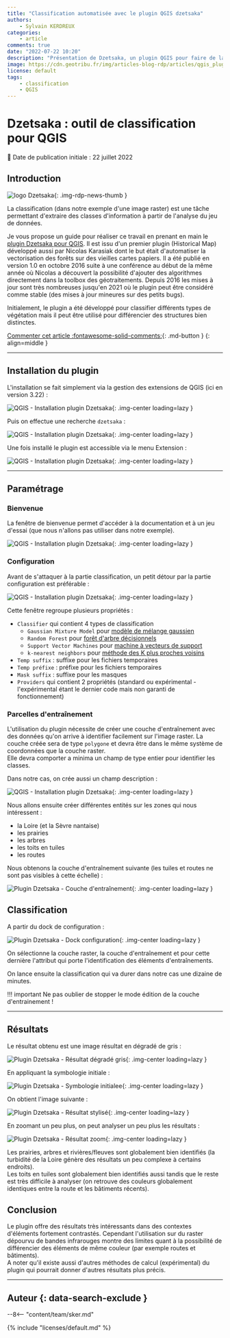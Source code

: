 ```yaml
---
title: "Classification automatisée avec le plugin QGIS dzetsaka"
authors:
    - Sylvain KERDREUX
categories:
    - article
comments: true
date: "2022-07-22 10:20"
description: "Présentation de Dzetsaka, un plugin QGIS pour faire de la classification semi-automatisée."
image: https://cdn.geotribu.fr/img/articles-blog-rdp/articles/qgis_plugin_dzetsaka_classification/L_Dzetsaka_Resultat4.png
license: default
tags:
    - classification
    - QGIS
---
```


# Dzetsaka : outil de classification pour QGIS

:calendar: Date de publication initiale : 22 juillet 2022

## Introduction

![logo Dzetsaka](https://cdn.geotribu.fr/img/logos-icones/logiciels_librairies/qgis_dzetsaka.png "logo Dzetsaka"){: .img-rdp-news-thumb }

La classification (dans notre exemple d'une image raster) est une tâche permettant d'extraire des classes d'information à partir de l'analyse du jeu de données.

Je vous propose un guide pour réaliser ce travail en prenant en main le [plugin Dzetsaka pour QGIS](https://github.com/nkarasiak/dzetsaka). Il est issu d'un premier plugin (Historical Map) développé aussi par Nicolas Karasiak dont le but était d'automatiser la vectorisation des forêts sur des vieilles cartes papiers. Il a été publié en version 1.0 en octobre 2016 suite à une conférence au début de la même année où Nicolas a découvert la possibilité d'ajouter des algorithmes directement dans la toolbox des géotraitements. Depuis 2016 les mises à jour sont très nombreuses jusqu'en 2021 où le plugin peut être considéré comme stable (des mises à jour mineures sur des petits bugs).

Initialement, le plugin a été développé pour classifier différents types de végétation mais il peut être utilisé pour différencier des structures bien distinctes.

[Commenter cet article :fontawesome-solid-comments:](#__comments){: .md-button }
{: align=middle }

----

## Installation du plugin

L'installation se fait simplement via la gestion des extensions de QGIS (ici en version 3.22) :

![QGIS - Installation plugin Dzetsaka](https://cdn.geotribu.fr/img/articles-blog-rdp/articles/qgis_plugin_dzetsaka_classification/A_QGIS_InstallPlugin.png "QGIS - Installation plugin Dzetsaka"){: .img-center loading=lazy }

Puis on effectue une recherche `dzetsaka` :

![QGIS - Installation plugin Dzetsaka](https://cdn.geotribu.fr/img/articles-blog-rdp/articles/qgis_plugin_dzetsaka_classification/B_QGIS_InstallPlugin_suite.png "QGIS - Installation plugin Dzetsaka"){: .img-center loading=lazy }

Une fois installé le plugin est accessible via le menu Extension :

![QGIS - Installation plugin Dzetsaka](https://cdn.geotribu.fr/img/articles-blog-rdp/articles/qgis_plugin_dzetsaka_classification/C_QGIS_InstallPlugin_Fin.png "QGIS - Installation plugin Dzetsaka"){: .img-center loading=lazy }

----

## Paramétrage

### Bienvenue

La fenêtre de bienvenue permet d'accéder à la documentation et à un jeu d'essai (que nous n'allons pas utiliser dans notre exemple).

![QGIS - Installation plugin Dzetsaka](https://cdn.geotribu.fr/img/articles-blog-rdp/articles/qgis_plugin_dzetsaka_classification/D_Dzetsaka_Welcome.png "QGIS - Installation plugin Dzetsaka"){: .img-center loading=lazy }

### Configuration

Avant de s'attaquer à la partie classification, un petit détour par la partie configuration est préférable :

![QGIS - Installation plugin Dzetsaka](https://cdn.geotribu.fr/img/articles-blog-rdp/articles/qgis_plugin_dzetsaka_classification/E_Dzetsaka_Configuration.png "QGIS - Installation plugin Dzetsaka"){: .img-center loading=lazy }

Cette fenêtre regroupe plusieurs propriétés :

- `Classifier` qui contient 4 types de classification
    - `Gaussian Mixture Model` pour [modèle de mélange gaussien](https://fr.wikipedia.org/wiki/Mod%C3%A8le_de_m%C3%A9lange_gaussien)
    - `Random Forest` pour [forêt d'arbre décisionnels](https://fr.wikipedia.org/wiki/For%C3%AAt_d'arbres_d%C3%A9cisionnels)
    - `Support Vector Machines` pour [machine à vecteurs de support](https://fr.wikipedia.org/wiki/Machine_%C3%A0_vecteurs_de_support)
    - `k-nearest neighbors` pour [méthode des K plus proches voisins](https://fr.wikipedia.org/wiki/M%C3%A9thode_des_k_plus_proches_voisins)
- `Temp suffix` : suffixe pour les fichiers temporaires
- `Temp préfixe` : préfixe pour les fichiers temporaires
- `Mask suffix` : suffixe pour les masques
- `Providers` qui contient 2 propriétés (standard ou expérimental - l'expérimental étant le dernier code mais non garanti de fonctionnement)

### Parcelles d'entraînement

L'utilisation du plugin nécessite de créer une couche d'entraînement avec des données qu'on arrive à identifier facilement sur l'image raster.
La couche créée sera de type `polygone` et devra être dans le même système de coordonnées que la couche raster.  
Elle devra comporter a minima un champ de type entier pour identifier les classes.

Dans notre cas, on crée aussi un champ description :

![QGIS - Installation plugin Dzetsaka](https://cdn.geotribu.fr/img/articles-blog-rdp/articles/qgis_plugin_dzetsaka_classification/F_Dzetsaka_Configuration_Train.png "QGIS - Installation plugin Dzetsaka"){: .img-center loading=lazy }

Nous allons ensuite créer différentes entités sur les zones qui nous intéressent :

- la Loire (et la Sèvre nantaise)
- les prairies
- les arbres
- les toits en tuiles
- les routes

Nous obtenons la couche d'entraînement suivante (les tuiles et routes ne sont pas visibles à cette échelle) :

![Plugin Dzetsaka - Couche d'entraînement](https://cdn.geotribu.fr/img/articles-blog-rdp/articles/qgis_plugin_dzetsaka_classification/G_Train_.png "Plugin Dzetsaka - Couche d'entraînement"){: .img-center loading=lazy }

## Classification

A partir du dock de configuration :

![Plugin Dzetsaka - Dock configuration](https://cdn.geotribu.fr/img/articles-blog-rdp/articles/qgis_plugin_dzetsaka_classification/H_Dzetsaka_Dock.png "Plugin Dzetsaka - Dock configuration"){: .img-center loading=lazy }

On sélectionne la couche raster, la couche d'entraînement et pour cette dernière l'attribut qui porte l'identification des éléments d'entraînements.

On lance ensuite la classification qui va durer dans notre cas une dizaine de minutes.

!!! important
    Ne pas oublier de stopper le mode édition de la couche d'entrainement !

----

## Résultats

Le résultat obtenu est une image résultat en dégradé de gris :

![Plugin Dzetsaka - Résultat dégradé gris](https://cdn.geotribu.fr/img/articles-blog-rdp/articles/qgis_plugin_dzetsaka_classification/I_Dzetsaka_Resultat1.png "Plugin Dzetsaka - Résultat dégradé gris"){: .img-center loading=lazy }

En appliquant la symbologie initiale :

![Plugin Dzetsaka - Symbologie initialee](https://cdn.geotribu.fr/img/articles-blog-rdp/articles/qgis_plugin_dzetsaka_classification/J_Dzetsaka_Resultat2.png "Plugin Dzetsaka - Symbologie initialee"){: .img-center loading=lazy }

On obtient l'image suivante :

![Plugin Dzetsaka - Résultat stylisé](https://cdn.geotribu.fr/img/articles-blog-rdp/articles/qgis_plugin_dzetsaka_classification/K_Dzetsaka_Resultat3.png "Plugin Dzetsaka - Résultat stylisé"){: .img-center loading=lazy }

En zoomant un peu plus, on peut analyser un peu plus les résultats :

![Plugin Dzetsaka - Résultat zoom](https://cdn.geotribu.fr/img/articles-blog-rdp/articles/qgis_plugin_dzetsaka_classification/L_Dzetsaka_Resultat4.png "Plugin Dzetsaka - Résultat zoom"){: .img-center loading=lazy }

Les prairies, arbres et rivières/fleuves sont globalement bien identifiés (la turbidité de la Loire génère des résultats un peu complexe à certains endroits).  
Les toits en tuiles sont globalement bien identifiés aussi tandis que le reste est très difficile à analyser (on retrouve des couleurs globalement identiques entre la route et les bâtiments récents).

## Conclusion

Le plugin offre des résultats très intéressants dans des contextes d'éléments fortement contrastés. Cependant l'utilisation sur du raster dépourvu de bandes infrarouges montre des limites quant à la possibilité de différencier des éléments de même couleur (par exemple routes et bâtiments).  
A noter qu'il existe aussi d'autres méthodes de calcul (expérimental) du plugin qui pourrait donner d'autres résultats plus précis.

----

## Auteur {: data-search-exclude }

--8<-- "content/team/sker.md"

{% include "licenses/default.md" %}

